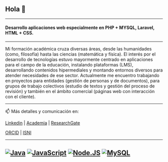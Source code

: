 ## Hola 👋
--------------------
#### Desarrollo aplicaciones web especialmente en PHP + MYSQL, Laravel,  HTML + CSS.
-------------------

Mi formación académica cruza diversas áreas, desde las humanidades (como, filosofía) hasta las ciencias (matemática y física). El interés por el desarrollo de tecnologías estuvo mayormente centrado en aplicaciones para el campo de la educación, instalando plataformas (LMS), desarrollando contenidos hipermediales y montando entornos diversos para atender necesidades de ese sector.
Actualmente me encuentro trabajando en proyectos para entidades (gestión de personas y de documentos), para grupos de trabajo colectivos (estudio de textos y gestión del proceso de revisión) y también en el ámbito comercial (páginas web con interacción con el cliente).

------------------
📫  Más detalles y comunicación en:

 [Linkedin](https://www.linkedin.com/in/eduardo-gabriel-molino)  |  [Academia](https://deusto.academia.edu/EduardoGabrielMolino)  |  [ResearchGate](https://www.researchgate.net/profile/Eduardo-Molino)
 
 [ORCID](https://orcid.org/0000-0001-5646-7361)  |  [ISNI](http://www.isni.org/0000000477846426)
 
-----------------



[![Java](https://img.shields.io/badge/Java-007396?style=for-the-badge&logo=java&logoColor=white&labelColor=101010)]() [![JavaScript](https://img.shields.io/badge/JavaScript-F7DF1E?style=for-the-badge&logo=javascript&logoColor=white&labelColor=101010)]() [![Node.JS](https://img.shields.io/badge/Node.JS-339933?style=for-the-badge&logo=node.js&logoColor=white&labelColor=101010)]() [![MySQL](https://img.shields.io/badge/MySQL-4479A1?style=for-the-badge&logo=mysql&logoColor=white&labelColor=101010)]()
----------------
